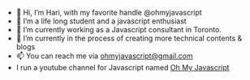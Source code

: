 - 👋 Hi, I’m Hari, with my favorite handle @ohmyjavascript
- 👀 I’m a life long student and a javascript enthusiast
- 🌱 I’m currently working as a Javascript consultant in Toronto.
- 💞️ I’m currently in the process of creating more technical contents & blogs
- 📫 You can reach me via ohmyjavascript@gmail.com
- I run a youtube channel for Javascript named [Oh My Javascript](https://www.youtube.com/channel/UCzPJ8DiPR-c-Fo5_J02nSzA)


